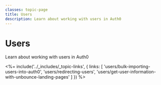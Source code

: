 ```yaml
---
classes: topic-page
title: Users
description: Learn about working with users in Auth0
---
```

<!-- markdownlint-disable MD041 MD002 -->
<div class="topic-page-header">
  <div data-name="example" class="topic-page-badge"></div>
  <h1>Users</h1>
  <p>
    Learn about working with users in Auth0
  </p>
</div>

<%= include('../_includes/_topic-links', { links: [
  'users/bulk-importing-users-into-auth0',
  'users/redirecting-users',
  'users/get-user-information-with-unbounce-landing-pages'
] }) %>